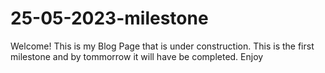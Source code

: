 # 25-05-2023-milestone
Welcome!
This is my Blog Page that is under construction. This is the first milestone and by tommorrow it will have be completed.
Enjoy
